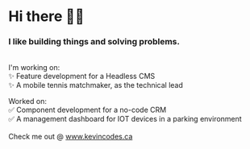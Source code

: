 # Hi there 👋😄

### I like building things and solving problems.
<br/>
I'm working on:
<br/>
✨ Feature development for a Headless CMS
<br/>
✨ A mobile tennis matchmaker, as the technical lead
<br/>

Worked on:
<br/>
✅ Component development for a no-code CRM
<br/>
✅ A management dashboard for IOT devices in a parking environment
<br/>
<br/>
Check me out @ www.kevincodes.ca

<!--
**5PK/5PK** is a ✨ _special_ ✨ repository because its `README.md` (this file) appears on your GitHub profile.

Here are some ideas to get you started:

- 🔭 I’m currently working on ...
- 🌱 I’m currently learning ...
- 👯 I’m looking to collaborate on ...
- 🤔 I’m looking for help with ...
- 💬 Ask me about ...
- 📫 How to reach me: ...
- 😄 Pronouns: ...
- ⚡ Fun fact: ...
-->
